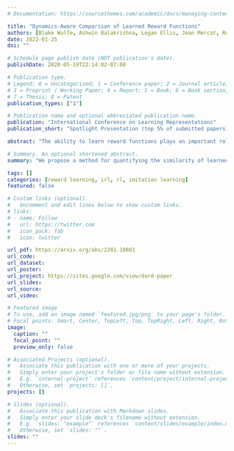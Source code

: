 ```yaml
---
# Documentation: https://sourcethemes.com/academic/docs/managing-content/

title: "Dynamics-Aware Comparison of Learned Reward Functions"
authors: [Blake Wulfe, Ashwin Balakrishna, Logan Ellis, Jean Mercat, Rowan McAllister, Adrien Gaidon]
date: 2022-01-25
doi: ""

# Schedule page publish date (NOT publication's date).
publishDate: 2020-05-19T22:14:02-07:00

# Publication type.
# Legend: 0 = Uncategorized; 1 = Conference paper; 2 = Journal article;
# 3 = Preprint / Working Paper; 4 = Report; 5 = Book; 6 = Book section;
# 7 = Thesis; 8 = Patent
publication_types: ["1"]

# Publication name and optional abbreviated publication name.
publication: "International Conference on Learning Representations"
publication_short: "Spotlight Presentation (top 5% of submitted papers) ICLR 2022"

abstract: "The ability to learn reward functions plays an important role in enabling the deployment of intelligent agents in the real world. However, comparing reward functions, for example as a means of evaluating reward learning methods, presents a challenge. Reward functions are typically compared by considering the behavior of optimized policies, but this approach conflates deficiencies in the reward function with those of the policy search algorithm used to optimize it. To address this challenge, Gleave et al. (2020) propose the Equivalent-Policy Invariant Comparison (EPIC) distance. EPIC avoids policy optimization, but in doing so requires computing reward values at transitions that may be impossible under the system dynamics. This is problematic for learned reward functions because it entails evaluating them outside of their training distribution, resulting in inaccurate reward values that we show can render EPIC ineffective at comparing rewards. To address this problem, we propose the Dynamics-Aware Reward Distance (DARD), a new reward pseudometric. DARD uses an approximate transition model of the environment to transform reward functions into a form that allows for comparisons that are invariant to reward shaping while only evaluating reward functions on transitions close to their training distribution. Experiments in simulated physical domains demonstrate that DARD enables reliable reward comparisons without policy optimization and is significantly more predictive than baseline methods of downstream policy performance when dealing with learned reward functions."

# Summary. An optional shortened abstract.
summary: "We propose a method for quantifying the similarity of learned reward functions without performing policy learning and evaluation."

tags: []
categories: [reward learning, irl, rl, imitation learning]
featured: false

# Custom links (optional).
#   Uncomment and edit lines below to show custom links.
# links:
# - name: Follow
#   url: https://twitter.com
#   icon_pack: fab
#   icon: twitter

url_pdf: https://arxiv.org/abs/2201.10081
url_code: 
url_dataset:
url_poster:
url_project: https://sites.google.com/view/dard-paper
url_slides:
url_source:
url_video:

# Featured image
# To use, add an image named `featured.jpg/png` to your page's folder. 
# Focal points: Smart, Center, TopLeft, Top, TopRight, Left, Right, BottomLeft, Bottom, BottomRight.
image:
  caption: ""
  focal_point: ""
  preview_only: false

# Associated Projects (optional).
#   Associate this publication with one or more of your projects.
#   Simply enter your project's folder or file name without extension.
#   E.g. `internal-project` references `content/project/internal-project/index.md`.
#   Otherwise, set `projects: []`.
projects: []

# Slides (optional).
#   Associate this publication with Markdown slides.
#   Simply enter your slide deck's filename without extension.
#   E.g. `slides: "example"` references `content/slides/example/index.md`.
#   Otherwise, set `slides: ""`.
slides: ""
---
```

